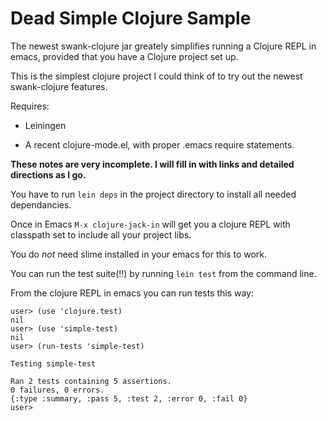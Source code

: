 Dead Simple Clojure Sample
==========================

The newest swank-clojure jar greately simplifies running a Clojure REPL in emacs, provided that you have 
a Clojure project set up.

This is the simplest clojure project I could think of to try out the newest swank-clojure features.

Requires:

-	Leiningen

- A recent clojure-mode.el, with proper .emacs require statements.


__These notes are very incomplete.  I will fill in with links and detailed directions as I go.__

You have to run `lein deps` in the project directory to install all needed dependancies.

Once in Emacs `M-x clojure-jack-in` will get you a clojure REPL with classpath set to include all your project libs.

You do _not_ need slime installed in your emacs for this to work.

You can run the test suite(!!) by running `lein test` from the command line.

From the clojure REPL in emacs you can run tests this way:

    user> (use 'clojure.test)
    nil
    user> (use 'simple-test)
    nil
    user> (run-tests 'simple-test)
    
    Testing simple-test
    
    Ran 2 tests containing 5 assertions.
    0 failures, 0 errors.
    {:type :summary, :pass 5, :test 2, :error 0, :fail 0}
    user>
